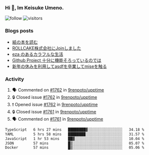 ### Hi 👋, Im Keisuke Umeno.

<!--
**9renpoto/9renpoto** is a ✨ _special_ ✨ repository because its `README.md` (this file) appears on your GitHub profile.

Here are some ideas to get you started:

- 🔭 I’m currently working on ...
- 🌱 I’m currently learning ...
- 👯 I’m looking to collaborate on ...
- 🤔 I’m looking for help with ...
- 💬 Ask me about ...
- 📫 How to reach me: ...
- 😄 Pronouns: ...
- ⚡ Fun fact: ...
-->

![follow](https://img.shields.io/github/followers/9renpoto?label=Follow&style=social)
![visitors](https://komarev.com/ghpvc/?username=9renpoto&label=Profile%20views&color=0e75b6&style=flat)

### Blogs posts

<!-- BLOG-POST-LIST:START -->
- [紙の本を読む](https://9renpoto.win/entry/2024/02/25/reading-papar-book)
- [ROLLCAKE株式会社にJoinしました](https://9renpoto.win/entry/2024/02/11/join)
- [eza のあるカラフルな生活](https://9renpoto.win/entry/2024/02/01/eza)
- [Github Project 十分に機能そろっているのでは](https://9renpoto.win/entry/2024/01/14/gh-projects)
- [新年の休みを利用してasdfを卒業してmiseを触る](https://9renpoto.win/entry/2024/01/07/mise)
<!-- BLOG-POST-LIST:END -->

### Activity

<!--START_SECTION:activity-->
1. 🗣 Commented on [#1762](https://github.com/9renpoto/upptime/issues/1762#issuecomment-1997282649) in [9renpoto/upptime](https://github.com/9renpoto/upptime)
2. 🔒 Closed issue [#1762](https://github.com/9renpoto/upptime/issues/1762) in [9renpoto/upptime](https://github.com/9renpoto/upptime)
3. ❗ Opened issue [#1762](https://github.com/9renpoto/upptime/issues/1762) in [9renpoto/upptime](https://github.com/9renpoto/upptime)
4. 🔒 Closed issue [#1761](https://github.com/9renpoto/upptime/issues/1761) in [9renpoto/upptime](https://github.com/9renpoto/upptime)
5. 🗣 Commented on [#1761](https://github.com/9renpoto/upptime/issues/1761#issuecomment-1996910622) in [9renpoto/upptime](https://github.com/9renpoto/upptime)
<!--END_SECTION:activity-->

<!--START_SECTION:waka-->

```txt
TypeScript   6 hrs 27 mins   ████████▓░░░░░░░░░░░░░░░░   34.18 %
YAML         5 hrs 58 mins   ████████░░░░░░░░░░░░░░░░░   31.57 %
JavaScript   1 hr 53 mins    ██▓░░░░░░░░░░░░░░░░░░░░░░   10.04 %
JSON         57 mins         █▒░░░░░░░░░░░░░░░░░░░░░░░   05.07 %
Docker       57 mins         █▒░░░░░░░░░░░░░░░░░░░░░░░   05.06 %
```

<!--END_SECTION:waka-->
